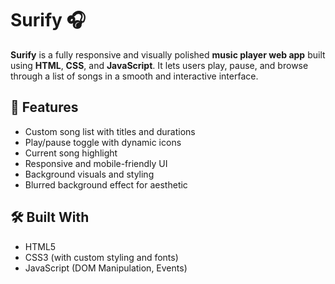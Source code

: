 # Surify 🎧

**Surify** is a fully responsive and visually polished **music player web app** built using **HTML**, **CSS**, and **JavaScript**. It lets users play, pause, and browse through a list of songs in a smooth and interactive interface.

## 🎵 Features
- Custom song list with titles and durations
- Play/pause toggle with dynamic icons
- Current song highlight
- Responsive and mobile-friendly UI
- Background visuals and styling
- Blurred background effect for aesthetic

## 🛠️ Built With
- HTML5
- CSS3 (with custom styling and fonts)
- JavaScript (DOM Manipulation, Events)

